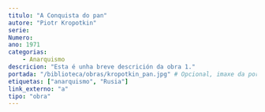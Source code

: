 ```yaml
---
titulo: "A Conquista do pan"
autore: "Piotr Kropotkin"
serie:
Numero:
ano: 1971
categorias:
    - Anarquismo
descricion: "Esta é unha breve descrición da obra 1."
portada: "/biblioteca/obras/kropotkin_pan.jpg" # Opcional, imaxe da portada
etiquetas: ["anarquismo", "Rusia"]
link_externo: "a"
tipo: "obra"
---
```

